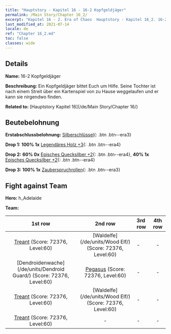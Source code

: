 ```yaml
---
title: "Hauptstory - Kapitel 16 - 16-2 Kopfgeldjäger"
permalink: /Main Story/Chapter 16_2/
excerpt: "Kapitel 16 - 2. Era of Chaos  Hauptstory - Kapitel 16_2. 16-2 Kopfgeldjäger"
last_modified_at: 2021-07-14
locale: de
ref: "Chapter 16_2.md"
toc: false
classes: wide
---
```


## Details

 **Name:** 16-2 Kopfgeldjäger

 **Beschreibung:** Ein Kopfgeldjäger bittet Euch um Hilfe. Seine Tochter ist nach einem Streit über ein Kartenspiel von zu Hause weggelaufen und er kann sie nirgendwo finden.

 **Related to:** [Hauptstory Kapitel 16](/de/Main Story/Chapter 16/)

## Beutebelohnung

 **Erstabschlussbelohnung:** [Silberschlüssel](/ItemsDE/con_693/){: .btn .btn--era3}

 **Drop 1:** **100% 1x** [Legendäres Holz +3](/ItemsDE/mat_55/){: .btn .btn--era4}

 **Drop 2:** **60% 0x** [Episches Quecksilber +2](/ItemsDE/mat_49/){: .btn .btn--era4}, **40% 1x** [Episches Quecksilber +2](/ItemsDE/mat_49/){: .btn .btn--era4}

 **Drop 3:** **100% 1x** [Zauberspruchrollen](/ItemsDE/con_694/){: .btn .btn--era3}


## Fight against Team
 **Hero:** h_Adelaide

 **Team:**


  | 1st row | 2nd row | 3rd row | 4th row |
  |:----:|:----:|:----|:----:|
  | [Treant](/de/units/Treant/) (Score: 72376, Level:60)  | [Waldelfe](/de/units/Wood Elf/) (Score: 72376, Level:60)  | - | - |
  | [Dendroidenwache](/de/units/Dendroid Guard/) (Score: 72376, Level:60)  | [Pegasus](/de/units/Pegasus/) (Score: 72376, Level:60)  | - | - |
  | [Treant](/de/units/Treant/) (Score: 72376, Level:60)  | [Waldelfe](/de/units/Wood Elf/) (Score: 72376, Level:60)  | - | - |
  | [Treant](/de/units/Treant/) (Score: 72376, Level:60)  | - | - | - |


